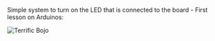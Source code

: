 Simple system to turn on the LED that is connected to the board - First lesson on Arduinos:

![Terrific Bojo](https://github.com/user-attachments/assets/63231f5a-1faa-41f5-a1ac-6f3d7dd88104)
